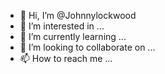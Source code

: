 - 👋 Hi, I’m @Johnnylockwood
- 👀 I’m interested in ...
- 🌱 I’m currently learning ...
- 💞️ I’m looking to collaborate on ...
- 📫 How to reach me ...

<!---
Johnnylockwood/Johnnylockwood is a ✨ special ✨ repository because its `README.md` (this file) appears on your GitHub profile.
You can click the Preview link to take a look at your changes.
--->
